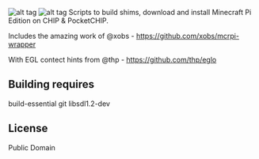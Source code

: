![alt tag](https://imgur.com/a/Ndxqt "CHIPCRAFT")
![alt tag](https://imgur.com/a/YFExK "ON CHIP FOR REALZ")
Scripts to build shims, download and install Minecraft Pi Edition on CHIP & PocketCHIP.

Includes the amazing work of @xobs - https://github.com/xobs/mcrpi-wrapper

With EGL contect hints from @thp - https://github.com/thp/eglo

Building requires
----
build-essential
git
libsdl1.2-dev

License
----
Public Domain






